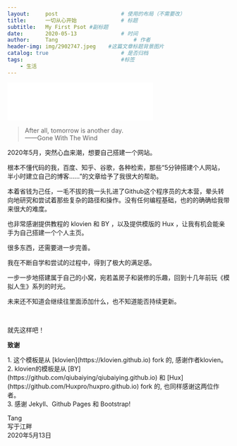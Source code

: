 ```yaml
---
layout:     post   				    # 使用的布局（不需要改）
title:      一切从心开始 				# 标题 
subtitle:   My First Psot #副标题
date:       2020-05-13 				# 时间
author:     Tang 						# 作者
header-img: img/2902747.jpeg 	#这篇文章标题背景图片
catalog: true 						# 是否归档
tags:								#标签
    - 生活
---
```


<iframe frameborder="no" border="0" marginwidth="0" marginheight="0" width="330" height="86" src="//music.163.com/outchain/player?type=2&id=1834841&auto=1&height=66"></iframe>





>After all, tomorrow is another day.<br>
>——Gone With The Wind

<p>2020年5月，突然心血来潮，想要自己搭建一个网站。</p>
<p>根本不懂代码的我，百度、知乎、谷歌，各种检索，那些“5分钟搭建个人网站，半小时建立自己的博客……”的文章给予了我很大的帮助。</p>
<p>本着省钱为己任，一毛不拔的我一头扎进了Github这个程序员的大本营，晕头转向地研究和尝试着那些复杂的路径和操作。没有任何编程基础，也的的确确给我带来很大的难度。</p>
<p>也非常感谢提供教程的 klovien 和 BY ，以及提供模版的 Hux ，让我有机会能亲手为自己搭建一个个人主页。</p>
<p>很多东西，还需要进一步完善。</p>
<p>我在不断自学和尝试的过程中，得到了极大的满足感。</p>
<p>一步一步地搭建属于自己的小窝，宛若盖房子和装修的乐趣，回到十几年前玩《模拟人生》系列的时光。</p>
<p>未来还不知道会继续往里面添加什么，也不知道能否持续更新。</p>
<br>
<p>就先这样吧！</p>


<p><strong>致谢</strong></p>
1. 这个模板是从 [klovien](https://klovien.github.io)  fork 的, 感谢作者klovien。 <br>
2. klovien的模板是从 [BY](https://github.com/qiubaiying/qiubaiying.github.io) 和 [Hux](https://github.com/Huxpro/huxpro.github.io) fork 的, 也同样感谢这两位作者。<br>
3. 感谢 Jekyll、Github Pages 和 Bootstrap!


Tang<br>
写于江畔<br>
2020年5月13日<br>

